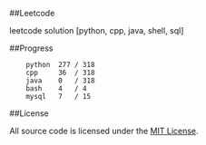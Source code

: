##Leetcode

leetcode solution [python, cpp, java, shell, sql]

##Progress

```	
    python  277 / 318
    cpp     36  / 318
    java    0   / 318
    bash    4   / 4
    mysql   7   / 15
```

##License

All source code is licensed under the [MIT License](https://raw.githubusercontent.com/luosch/leetcode/master/LICENSE).
